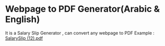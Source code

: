 # Webpage to PDF Generator(Arabic & English) 
 It is a Salary Slip Generator , can convert any webpage to PDF Example :
[SalarySlip (12).pdf](https://github.com/user-attachments/files/16143058/SalarySlip.12.pdf)
